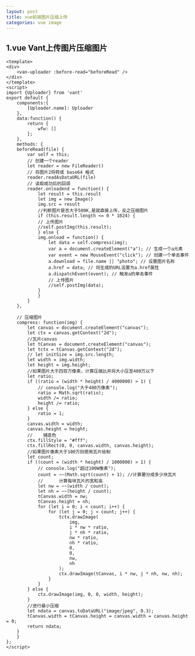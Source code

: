 ```yaml
---
layout: post
title: vue前端图片压缩上传
categories: vue image
---
```



## 1.vue Vant上传图片压缩图片

    <template>
    <div>
        <van-uploader :before-read="beforeRead" />
    </div>
    </template>
    <script>
    import {Uploader} from 'vant'
    export default {
        components:{
            [Uploader.name]: Uploader
        },
        data:function() {
            return {
                wfw: []
            };
        },
        methods: {
        beforeRead(file) {
            var self = this;
            // 创建一个reader
            let reader = new FileReader()
            // 将图片2将转成 base64 格式
            reader.readAsDataURL(file)
            // 读取成功后的回调
            reader.onloadend = function() {
                let result = this.result
                let img = new Image()
                img.src = result
                //判断图片是否大于500K,是就直接上传，反之压缩图片
                if (this.result.length <= 0 * 1024) {
                // 上传图片
                //self.postImg(this.result);
                } else {
                img.onload = function() {
                    let data = self.compress(img);
                    var a = document.createElement("a"); // 生成一个a元素
                    var event = new MouseEvent("click"); // 创建一个单击事件
                    a.download = file.name || "photo"; // 设置图片名称
                    a.href = data; // 将生成的URL设置为a.href属性
                    a.dispatchEvent(event); // 触发a的单击事件
                    // 上传图片
                    //self.postImg(data);
                }
                }
            }
        },

        // 压缩图片
        compress: function(img) {
            let canvas = document.createElement("canvas");
            let ctx = canvas.getContext("2d");
            //瓦片canvas
            let tCanvas = document.createElement("canvas");
            let tctx = tCanvas.getContext("2d");
            // let initSize = img.src.length;
            let width = img.width;
            let height = img.height;
            //如果图片大于四百万像素，计算压缩比并将大小压至400万以下
            let ratio;
            if ((ratio = (width * height) / 4000000) > 1) {
                // console.log("大于400万像素");
                ratio = Math.sqrt(ratio);
                width /= ratio;
                height /= ratio;
            } else {
                ratio = 1;
            }
            canvas.width = width;
            canvas.height = height;
            //    铺底色
            ctx.fillStyle = "#fff";
            ctx.fillRect(0, 0, canvas.width, canvas.height);
            //如果图片像素大于100万则使用瓦片绘制
            let count;
            if ((count = (width * height) / 1000000) > 1) {
                // console.log("超过100W像素");
                count = ~~(Math.sqrt(count) + 1); //计算要分成多少块瓦片
                //      计算每块瓦片的宽和高
                let nw = ~~(width / count);
                let nh = ~~(height / count);
                tCanvas.width = nw;
                tCanvas.height = nh;
                for (let i = 0; i < count; i++) {
                    for (let j = 0; j < count; j++) {
                        tctx.drawImage(
                            img,
                            i * nw * ratio,
                            j * nh * ratio,
                            nw * ratio,
                            nh * ratio,
                            0,
                            0,
                            nw,
                            nh
                        );
                        ctx.drawImage(tCanvas, i * nw, j * nh, nw, nh);
                    }
                }
            } else {
                ctx.drawImage(img, 0, 0, width, height);
            }
            //进行最小压缩
            let ndata = canvas.toDataURL("image/jpeg", 0.3);
            tCanvas.width = tCanvas.height = canvas.width = canvas.height = 0;
            return ndata;
        }
        }
    };
    </script>


